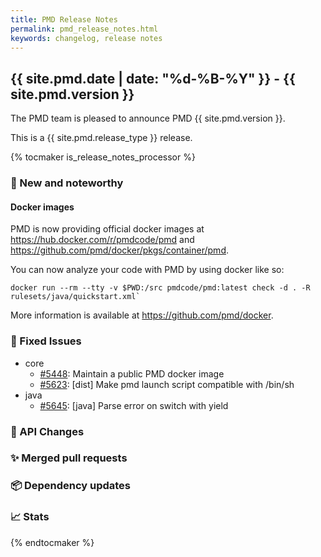 ```yaml
---
title: PMD Release Notes
permalink: pmd_release_notes.html
keywords: changelog, release notes
---
```


## {{ site.pmd.date | date: "%d-%B-%Y" }} - {{ site.pmd.version }}

The PMD team is pleased to announce PMD {{ site.pmd.version }}.

This is a {{ site.pmd.release_type }} release.

{% tocmaker is_release_notes_processor %}

### 🚀 New and noteworthy

#### Docker images

PMD is now providing official docker images at <https://hub.docker.com/r/pmdcode/pmd> and
<https://github.com/pmd/docker/pkgs/container/pmd>.

You can now analyze your code with PMD by using docker like so: 

```
docker run --rm --tty -v $PWD:/src pmdcode/pmd:latest check -d . -R rulesets/java/quickstart.xml`
```

More information is available at <https://github.com/pmd/docker>.

### 🐛 Fixed Issues
* core
  * [#5448](https://github.com/pmd/pmd/issues/5448): Maintain a public PMD docker image
  * [#5623](https://github.com/pmd/pmd/issues/5623): \[dist] Make pmd launch script compatible with /bin/sh
* java
  * [#5645](https://github.com/pmd/pmd/issues/5645): \[java] Parse error on switch with yield

### 🚨 API Changes

### ✨ Merged pull requests
<!-- content will be automatically generated, see /do-release.sh -->

### 📦 Dependency updates
<!-- content will be automatically generated, see /do-release.sh -->

### 📈 Stats
<!-- content will be automatically generated, see /do-release.sh -->

{% endtocmaker %}

